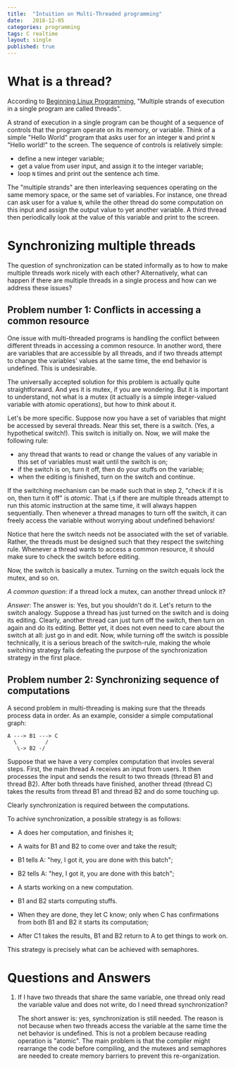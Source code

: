 ```yaml
---
title:  "Intuition on Multi-Threaded programming"
date:   2018-12-05 
categories: programming
tags: C realtime
layout: single
published: true
---
```


# What is a thread?

According to [Beginning Linux Programming](), "Multiple strands of
execution in a single program are called threads".

A strand of execution in a single program can be thought of a sequence
of controls that the program operate on its memory, or variable. Think
of a simple "Hello World" program that asks user for an integer `N`
and print `N` "Hello world!" to the screen. The sequence of controls
is relatively simple:
- define a new integer variable;
- get a value from user input, and assign it to the integer variable;
- loop `N` times and print out the sentence ach time.

The "multiple strands" are then interleaving sequences operating on
the same memory space, or the same set of variables. For instance, one
thread can ask user for a value `N`, while the other thread do some
computation on this input and assign the output value to yet another
variable.  A third thread then periodically look at the value of this
variable and print to the screen.

# Synchronizing multiple threads

The question of synchronization can be stated informally as to how to
make multiple threads work nicely with each other? Alternatively, what
can happen if there are multiple threads in a single process and how
can we address these issues?

## Problem number 1: Conflicts in accessing a common resource

One issue with multi-threaded programs is handling the conflict
between different threads in accessing a common resource. In another
word, there are variables that are accessible by all threads, and if
two threads attempt to change the variables' values at the same time,
the end behavior is undefined. This is undesirable.

The universally accepted solution for this problem is actually quite
straightforward. And yes it is mutex, if you are wondering. But it is
important to understand, not what is a mutex (it actually is a simple
integer-valued variable with atomic operations), but how to *think*
about it.

Let's be more specific.  Suppose now you have a set of variables that
might be accessed by several threads. Near this set, there is a
switch. (Yes, a hypothetical switch!). This switch is initially
on. Now, we will make the following rule:
- any thread that wants to read or change the values of any variable
  in this set of variables must wait until the switch is on;
- if the switch is on, turn it off, then do your stuffs on the
  variable;
- when the editing is finished, turn on the switch and continue.

If the switching mechanism can be made such that in step 2, "check if
it is on, then turn it off" is *atomic*.  That i,s if there are
multiple threads attempt to run this atomic instruction at the same
time, it will always happen sequentially. Then whenever a thread
manages to turn off the switch, it can freely access the variable
without worrying about undefined behaviors!

Notice that here the switch needs not be associated with the set of
variable. Rather, the threads must be designed such that they respect
the switching rule. Whenever a thread wants to access a common
resource, it should make sure to check the switch before editing.


Now, the switch is basically a mutex. Turning on the switch equals
lock the mutex, and so on.

*A common question:* if a thread lock a mutex, can another thread
unlock it?

*Answer*: The answer is: Yes, but you shouldn't do it. Let's return to
the switch analogy. Suppose a thread has just turned on the switch and
is doing its editing. Clearly, another thread can just turn off the
switch, then turn on again and do its editing. Better yet, it does not
even need to care about the switch at all: just go in and edit. Now,
while turning off the switch is possible technically, it is a serious
breach of the switch-rule, making the whole switching strategy fails
defeating the purpose of the synchronization strategy in the first
place.

## Problem number 2: Synchronizing sequence of computations

A second problem in multi-threading is making sure that the threads
process data in order. As an example, consider a simple computational
graph:

```
A ---> B1 ---> C
  \         /
   \-> B2 -/
```

Suppose that we have a very complex computation that involes several
steps. First, the main thread A receives an input from users.  It then
processes the input and sends the result to two threads (thread B1 and
thread B2). After both threads have finished, another thread (thread
C) takes the results from thread B1 and thread B2 and do some touching
up.

Clearly synchronization is required between the computations.

To achive synchronization, a possible strategy is as follows:

- A does her computation, and finishes it;
- A waits for B1 and B2 to come over and take the result;
- B1 tells A: "hey, I got it, you are done with this batch";
- B2 tells A: "hey, I got it, you are done with this batch";
- A starts working on a new computation.

- B1 and B2 starts computing stuffs.
- When they are done, they let C know; only when C has confirmations
  from both B1 and B2 it starts its computation;
- After C1 takes the results, B1 and B2 return to A to get things to
  work on.
  
This strategy is precisely what can be achieved with semaphores.

# Questions and Answers

1. If I have two threads that share the same variable, one thread only
   read the variable value and does not write, do I need thread
   synchronization?

   The short answer is: yes, synchronization is still needed. The
   reason is not because when two threads access the variable at the
   same time the net behavior is undefined. This is not a problem
   because reading operation is "atomic". The main problem is that the
   compiler might rearrange the code before compiling, and the mutexes
   and semaphores are needed to create memory barriers to prevent this
   re-organization.
